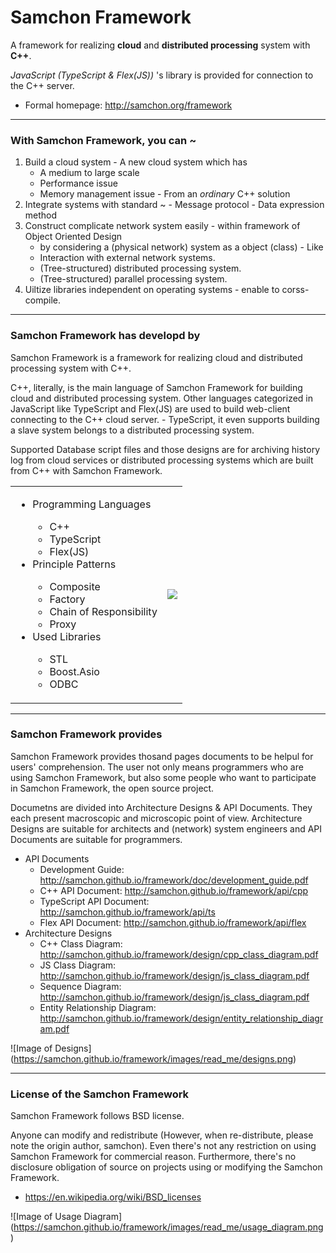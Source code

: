 # Samchon Framework
A framework for realizing **cloud** and **distributed processing** system with **C++**.

*JavaScript (TypeScript & Flex(JS))* 's library is provided for connection to the C++ server.
  - Formal homepage: http://samchon.org/framework

<hr>

### With Samchon Framework, you can ~
  1. Build a cloud system
    - A new cloud system which has
      - A medium to large scale
      - Performance issue
      - Memory management issue
    - From an *ordinary* C++ solution 
  2. Integrate systems with standard ~
    - Message protocol
    - Data expression method
  3. Construct complicate network system easily 
    - within framework of Object Oriented Design 
      - by considering a (physical network) system as a object (class)
    - Like
      - Interaction with external network systems.
      - (Tree-structured) distributed processing system.
      - (Tree-structured) parallel processing system.
  4. Uiltize libraries independent on operating systems
    - enable to corss-compile.

<hr>

### Samchon Framework has developd by
  Samchon Framework is a framework for realizing cloud and distributed processing system with C++.

  C++, literally, is the main language of Samchon Framework for building cloud and distributed processing system. Other languages categorized in JavaScript like TypeScript and Flex(JS) are used to build web-client connecting to the C++ cloud server.
    - TypeScript, it even supports building a slave system belongs to a distributed processing system.
  
  Supported Database script files and those designs are for archiving history log from cloud services or distributed processing systems which are built from C++ with Samchon Framework.
  
<table border="0">
  <tr><td>
      <ul>
        <li> Programming Languages </li>
        <ul>
          <li> C++ </li>
          <li> TypeScript </li>
          <li> Flex(JS) </li>
        </ul>
        <li> Principle Patterns </li>
        <ul>
          <li> Composite </li>
          <li> Factory </li>
          <li> Chain of Responsibility </li>
          <li> Proxy </li>
        </ul>
        <li> Used Libraries </li>
        <ul>
          <li> STL </li>
          <li> Boost.Asio </li>
          <li> ODBC </li>
        </ul>
      </ul>
  </td>
  <td>
    <img src="https://samchon.github.io/framework/images/read_me/languages.png" />
  </td></tr>
</table>

<hr>

### Samchon Framework provides
  Samchon Framework provides thosand pages documents to be helpul for users' comprehension. The user not only means programmers who are using Samchon Framework, but also some people who want to participate in Samchon Framework, the open source project.
  
  Documetns are divided into Architecture Designs & API Documents. They each present macroscopic and microscopic point of view. Architecture Designs are suitable for architects and (network) system engineers and API Documents are suitable for programmers.
  
  - API Documents
    - Development Guide: http://samchon.github.io/framework/doc/development_guide.pdf
    - C++ API Document: http://samchon.github.io/framework/api/cpp
    - TypeScript API Document: http://samchon.github.io/framework/api/ts
    - Flex API Document: http://samchon.github.io/framework/api/flex
  - Architecture Designs
    - C++ Class Diagram: http://samchon.github.io/framework/design/cpp_class_diagram.pdf
    - JS Class Diagram: http://samchon.github.io/framework/design/js_class_diagram.pdf
    - Sequence Diagram: http://samchon.github.io/framework/design/js_class_diagram.pdf
    - Entity Relationship Diagram: http://samchon.github.io/framework/design/entity_relationship_diagram.pdf

![Image of Designs]
(https://samchon.github.io/framework/images/read_me/designs.png)

<hr>

### License of the Samchon Framework
  Samchon Framework follows BSD license.
  
  Anyone can modify and redistribute (However, when re-distribute, please note the origin author, samchon). Even there's not any restriction on using Samchon Framework for commercial reason. Furthermore, there's no disclosure obligation of source on projects using or modifying the Samchon Framework.
  
  - https://en.wikipedia.org/wiki/BSD_licenses

![Image of Usage Diagram]
(https://samchon.github.io/framework/images/read_me/usage_diagram.png)
